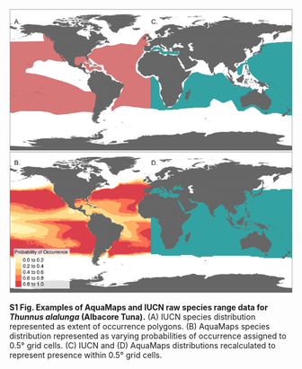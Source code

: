 ![s1 fig](../figs/s1fig.png)

**S1 Fig. Examples of AquaMaps and IUCN raw species range data for _Thunnus alalunga_ (Albacore Tuna).** (A) IUCN species distribution represented as extent of occurrence polygons. (B) AquaMaps species distribution represented as varying probabilities of occurrence assigned to 0.5° grid cells. (C) IUCN and (D) AquaMaps distributions recalculated to represent presence within 0.5° grid cells.